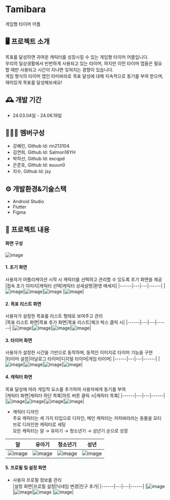 # Tamibara
게임형 타이머 어플

## 🖥️ 프로젝트 소개
목표를 달성하면 귀여운 캐릭터를 성장시킬 수 있는 게임형 타이머 어플입니다.
<br>
우리의 일상생활에서 빈번하게 사용되고 있는 타이머, 하지만 이런 타이머 앱들은 필요할 때만 사용되고 시간이 지나면 잊혀지는 경향이 있습니다.
<br>
게임 형식의 타이머 앱인 타미바라로 목표 달성에 대해 지속적으로 동기를 부여 받으며, 재미있게 목표를 달성해보세요!

## 🕰️ 개발 기간
* 24.03.04일 - 24.06.19일

## 🧑‍🤝‍🧑 멤버구성
- 강혜린, Github Id: rin213104
- 김연희, Github Id: Salmon16YH
- 박하선, Github Id: excqpd
- 은준호, Github Id: euuun0
- 지수, Github Id: jsy

## ⚙️ 개발환경&기술스택
- Android Studio
- Flutter
- Figma

## 📌 프로젝트 내용
#### 화면 구성
![image](https://github.com/user-attachments/assets/0238db0a-cebe-4c19-8ac8-6cfe2efb8172) <br>


#### 1. 초기 화면
사용자가 어플리케이션 시작 시 캐릭터를 선택하고 관리할 수 있도록 초기 화면을 제공<br>
|접속 초기 이미지|캐릭터 선택|캐릭터 상세설명|환영 메세지|
|------|---|---|------|
|![image](https://github.com/user-attachments/assets/3ffd12a2-cff0-46a2-8d82-e807ba1649ad)|![image](https://github.com/user-attachments/assets/04b8d8cc-31b4-447e-af9c-2fffb72990d1)|![image](https://github.com/user-attachments/assets/ac6fb931-26a9-4757-8f75-39193403f00e)
|![image](https://github.com/user-attachments/assets/c289233e-ed84-4822-a2b0-c90461402779)|
  
#### 2. 목표 리스트 화면
사용자가 설정한 목표를 리스트 형태로 보여주고 관리<br>
|목표 리스트 화면|목표 추가 화면|목표 리스트|체크 박스 클릭 시|
|------|---|---|------|
|![image](https://github.com/user-attachments/assets/455b8a02-d529-4b59-9f17-3f50c801b398)|![image](https://github.com/user-attachments/assets/700cf506-8486-4b56-9361-070522c8e73a)|![image](https://github.com/user-attachments/assets/ab4213c0-4d37-45c2-879d-0ffc7e83a6fe)|![image](https://github.com/user-attachments/assets/587b2a05-e8ef-454f-947a-ac6699785e7f)|

#### 3. 타이머 화면
사용자가 설정한 시간을 기반으로 동작하며, 동적인 이미지로 타이머 기능을 구현<br>
|타이머 설정|아날로그 타이머|디지털 타이머|게임 타이머|
|------|---|---|------|
|![image](https://github.com/user-attachments/assets/5dc27594-16cb-44ad-b839-c278c9e88634)|![image](https://github.com/user-attachments/assets/c52d0c8d-fc38-4989-b097-767d9d46709a)|![image](https://github.com/user-attachments/assets/7fcfd6b6-06f1-4d34-9299-1b81090ee9ed)|![image](https://github.com/user-attachments/assets/e730bac3-caef-458e-9e21-9db8c133c6d5)|


#### 4. 캐릭터 화면
목표 달성에 따라 게임적 요소를 추가하여 사용자에게 동기를 부여<br>
|캐릭터 화면|캐릭터 하단 목록|하트 버튼 클릭 시|캐릭터 목록|
|------|---|---|------|
|![image](https://github.com/user-attachments/assets/cadb911f-8e6f-498d-866a-ccb500283ffa)|![image](https://github.com/user-attachments/assets/d1a4fc91-e012-445c-b5a7-8e1ecdfac6e4)|![image](https://github.com/user-attachments/assets/3217e6a8-86c0-40ca-a579-d8be9d46851e)|![image](https://github.com/user-attachments/assets/396b9e0f-dfea-4c62-b760-b5e714a814b6)|

* 캐릭터 디자인<br>
주요 캐릭터는 세 가지 타입으로 디자인, 메인 캐릭터는 카피바라라는 동물을 모티브로 디자인한 캐릭터로 세팅<br>
모든 캐릭터는 알 → 유아기 → 청소년기 → 성년기 순으로 성장<br>

|알|유아기|청소년기|성년|
|------|---|---|------|
|![image](https://github.com/user-attachments/assets/b0654faa-5163-4983-a101-8fc90582a320)|![image](https://github.com/user-attachments/assets/fd759026-47b8-4592-a100-2099271310ff)|![image](https://github.com/user-attachments/assets/a4990513-9545-4963-b429-a79d9dc81616)|![image](https://github.com/user-attachments/assets/aea4cebe-34b2-4fac-a2fc-80cc647d3d9c)|

#### 5. 프로필 및 설정 화면
- 사용자 프로필 정보를 관리<br>
|설정 화면|프로필 설정|닉네임 변경|친구 추가|
|------|---|---|------|
|![image](https://github.com/user-attachments/assets/2dd46451-a247-40f6-9cf6-044e1bd7a5b2)|![image](https://github.com/user-attachments/assets/8c7419db-be98-40bb-95fb-0ed69da670de)|![image](https://github.com/user-attachments/assets/76d4de1d-b876-4877-801a-28557bb15850)
|![image](https://github.com/user-attachments/assets/8fb41328-e229-4976-953e-11203fb15368)|

